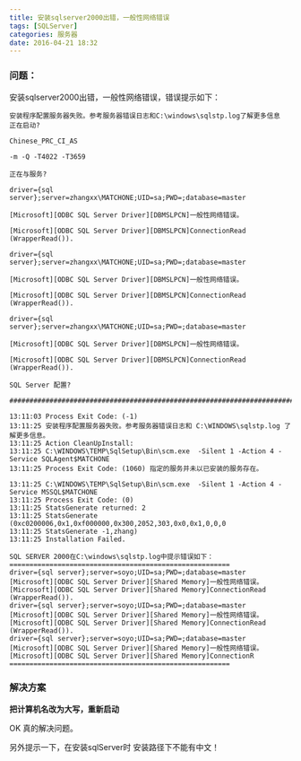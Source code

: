 ```yaml
---
title: 安装sqlserver2000出错，一般性网络错误
tags: [SQLServer]
categories: 服务器
date: 2016-04-21 18:32
---
```


### 问题：
安装sqlserver2000出错，一般性网络错误，错误提示如下：

	安装程序配置服务器失败。参考服务器错误日志和C:\windows\sqlstp.log了解更多信息
	正在启动?
	
	Chinese_PRC_CI_AS
	
	-m -Q -T4022 -T3659
	
	正在与服务?
	
	driver={sql server};server=zhangxx\MATCHONE;UID=sa;PWD=;database=master
	
	[Microsoft][ODBC SQL Server Driver][DBMSLPCN]一般性网络错误。
	
	[Microsoft][ODBC SQL Server Driver][DBMSLPCN]ConnectionRead (WrapperRead()).
	
	driver={sql server};server=zhangxx\MATCHONE;UID=sa;PWD=;database=master
	
	[Microsoft][ODBC SQL Server Driver][DBMSLPCN]一般性网络错误。
	
	[Microsoft][ODBC SQL Server Driver][DBMSLPCN]ConnectionRead (WrapperRead()).
	
	driver={sql server};server=zhangxx\MATCHONE;UID=sa;PWD=;database=master
	
	[Microsoft][ODBC SQL Server Driver][DBMSLPCN]一般性网络错误。
	
	[Microsoft][ODBC SQL Server Driver][DBMSLPCN]ConnectionRead (WrapperRead()).
	
	SQL Server 配置?
	
	###############################################################################
	
	13:11:03 Process Exit Code: (-1) 
	13:11:25 安装程序配置服务器失败。参考服务器错误日志和 C:\WINDOWS\sqlstp.log 了解更多信息。
	13:11:25 Action CleanUpInstall:
	13:11:25 C:\WINDOWS\TEMP\SqlSetup\Bin\scm.exe  -Silent 1 -Action 4 -Service SQLAgent$MATCHONE
	13:11:25 Process Exit Code: (1060) 指定的服务并未以已安装的服务存在。
	
	13:11:25 C:\WINDOWS\TEMP\SqlSetup\Bin\scm.exe  -Silent 1 -Action 4 -Service MSSQL$MATCHONE
	13:11:25 Process Exit Code: (0) 
	13:11:25 StatsGenerate returned: 2
	13:11:25 StatsGenerate (0xc0200006,0x1,0xf000000,0x300,2052,303,0x0,0x1,0,0,0
	13:11:25 StatsGenerate -1,zhang)
	13:11:25 Installation Failed.
	
	SQL SERVER 2000在C:\windows\sqlstp.log中提示错误如下：
	=======================================================
	driver={sql server};server=soyo;UID=sa;PWD=;database=master
	[Microsoft][ODBC SQL Server Driver][Shared Memory]一般性网络错误。
	[Microsoft][ODBC SQL Server Driver][Shared Memory]ConnectionRead (WrapperRead()).
	driver={sql server};server=soyo;UID=sa;PWD=;database=master
	[Microsoft][ODBC SQL Server Driver][Shared Memory]一般性网络错误。
	[Microsoft][ODBC SQL Server Driver][Shared Memory]ConnectionRead (WrapperRead()).
	driver={sql server};server=soyo;UID=sa;PWD=;database=master
	[Microsoft][ODBC SQL Server Driver][Shared Memory]一般性网络错误。
	[Microsoft][ODBC SQL Server Driver][Shared Memory]ConnectionR
	=======================================================


### 解决方案

**把计算机名改为大写，重新启动**

OK  真的解决问题。

另外提示一下，在安装sqlServer时 安装路径下不能有中文！

